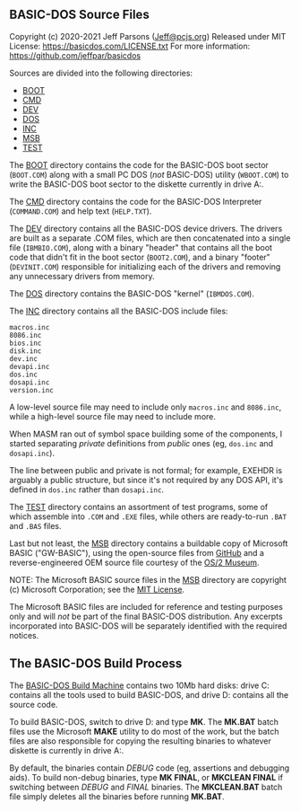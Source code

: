 ## BASIC-DOS Source Files

Copyright (c) 2020-2021 Jeff Parsons (Jeff@pcjs.org)
Released under MIT License: https://basicdos.com/LICENSE.txt
For more information: https://github.com/jeffpar/basicdos

Sources are divided into the following directories:

  - [BOOT](boot/)
  - [CMD](cmd/)
  - [DEV](dev/)
  - [DOS](dos/)
  - [INC](inc/)
  - [MSB](msb/)
  - [TEST](test/)

The [BOOT](boot/) directory contains the code for the BASIC-DOS boot sector
(`BOOT.COM`) along with a small PC DOS (*not* BASIC-DOS) utility (`WBOOT.COM`)
to write the BASIC-DOS boot sector to the diskette currently in drive A:.

The [CMD](cmd/) directory contains the code for the BASIC-DOS Interpreter
(`COMMAND.COM`) and help text (`HELP.TXT`).

The [DEV](dev/) directory contains all the BASIC-DOS device drivers.
The drivers are built as a separate .COM files, which are then concatenated
into a single file (`IBMBIO.COM`), along with a binary "header" that contains
all the boot code that didn't fit in the boot sector (`BOOT2.COM`), and a
binary "footer" (`DEVINIT.COM`) responsible for initializing each of the
drivers and removing any unnecessary drivers from memory.

The [DOS](dos/) directory contains the BASIC-DOS "kernel" (`IBMDOS.COM`).

The [INC](inc/) directory contains all the BASIC-DOS include files:

    macros.inc
    8086.inc
    bios.inc
    disk.inc
    dev.inc
    devapi.inc
    dos.inc
    dosapi.inc
    version.inc

A low-level source file may need to include only `macros.inc` and `8086.inc`,
while a high-level source file may need to include more.

When MASM ran out of symbol space building some of the components,
I started separating *private* definitions from *public* ones (eg,
`dos.inc` and `dosapi.inc`).

The line between public and private is not formal; for example, EXEHDR is
arguably a public structure, but since it's not required by any DOS API, it's
defined in `dos.inc` rather than `dosapi.inc`.

The [TEST](test/) directory contains an assortment of test programs, some of
which assemble into `.COM` and `.EXE` files, while others are ready-to-run
`.BAT` and `.BAS` files.

Last but not least, the [MSB](msb/) directory contains a buildable copy of
Microsoft BASIC ("GW-BASIC"), using the open-source files from
[GitHub](https://github.com/microsoft/GW-BASIC) and a reverse-engineered OEM
source file courtesy of the [OS/2 Museum](msb/OEM.ASM).

NOTE: The Microsoft BASIC source files in the [MSB](msb/) directory are
copyright (c) Microsoft Corporation; see the [MIT License](msb/LICENSE).

The Microsoft BASIC files are included for reference and testing purposes only
and will *not* be part of the final BASIC-DOS distribution.  Any excerpts
incorporated into BASIC-DOS will be separately identified with the required
notices.

## The BASIC-DOS Build Process

The [BASIC-DOS Build Machine](https://basicdos.com/build/)
contains two 10Mb hard disks: drive C: contains all the tools used to build
BASIC-DOS, and drive D: contains all the source code.

To build BASIC-DOS, switch to drive D: and type **MK**. The **MK.BAT** batch
files use the Microsoft **MAKE** utility to do most of the work, but the batch
files are also responsible for copying the resulting binaries to whatever
diskette is currently in drive A:.

By default, the binaries contain *DEBUG* code (eg, assertions and debugging
aids).  To build non-debug binaries, type **MK FINAL**, or **MKCLEAN FINAL**
if switching between *DEBUG* and *FINAL* binaries.  The **MKCLEAN.BAT** batch
file simply deletes all the binaries before running **MK.BAT**.

